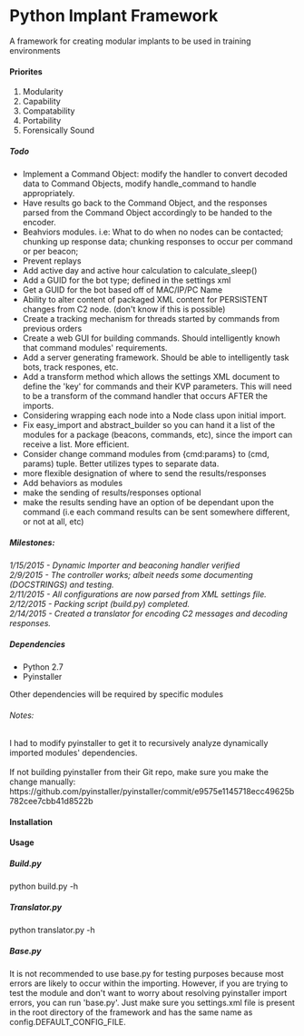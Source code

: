 # Python Implant Framework
A framework for creating modular implants to be used in training environments

<h4>Priorites</h4>
<ol>
<li>Modularity</li>
<li>Capability</li>
<li>Compatability</li>
<li>Portability</li>
<li>Forensically Sound</li>
</ol>

<h5>Todo</h5>
<ul>
<li> Implement a Command Object: modify the handler to convert decoded data to Command Objects, modify handle_command to handle appropriately.</li>
<li> Have results go back to the Command Object, and the responses parsed from the Command Object accordingly to be handed to the encoder.</li>
<li> Beahviors modules. i.e: What to do when no nodes can be contacted; chunking up response data; chunking responses to occur per command or per beacon;</li>
<li> Prevent replays </li>
<li> Add active day and active hour calculation to calculate_sleep()</li>
<li> Add a GUID for the bot type; defined in the settings xml</li>
<li> Get a GUID for the bot based off of MAC/IP/PC Name</li>
<li> Ability to alter content of packaged XML content for PERSISTENT changes from C2 node. (don't know if this is possible)</li>
<li> Create a tracking mechanism for threads started by commands from previous orders</li>
<li> Create a web GUI for building commands. Should intelligently knowh that command modules' requirements.</li>
<li> Add a server generating framework. Should be able to intelligently task bots, track respones, etc.</li>
<li> Add a transform method which allows the settings XML document to define the 'key' for commands and their KVP parameters. This will need to be a transform of the command handler that occurs AFTER the imports.</li>
<li> Considering wrapping each node into a Node class upon initial import.</li>
<li> Fix easy_import and abstract_builder so you can hand it a list of the modules for a package (beacons, commands, etc), since the import can receive a list. More efficient.</li>
<li> Consider change command modules from {cmd:params} to (cmd, params) tuple. Better utilizes types to separate data. </li>
<li> more flexible designation of where to send the results/responses</li>
<li> Add behaviors as modules</li>
<li> make the sending of results/responses optional</li>
<li> make the results sending have an option of be dependant upon the command (i.e each command results can be sent somewhere different, or not at all, etc)</li>
</ul>

<h5>Milestones:</h5>
<i>
1/15/2015 - Dynamic Importer and beaconing handler verified
<br>
2/9/2015 - The controller works; albeit needs some documenting (DOCSTRINGS) and testing.
<br>
2/11/2015 - All configurations are now parsed from XML settings file.
<br>
2/12/2015 - Packing script (build.py) completed.
<br>
2/14/2015 - Created a translator for encoding C2 messages and decoding responses.
</i>

<h5>
Dependencies
</h5>

<ul>
<li>Python 2.7</li>
<li>Pyinstaller</li>
</ul>

Other dependencies will be required by specific modules

<h6>Notes: </h6>
I had to modify pyinstaller to get it to recursively analyze dynamically imported modules' dependencies.<br><br>
If not building pyinstaller from their Git repo, make sure you make the change manually: <br>
https://github.com/pyinstaller/pyinstaller/commit/e9575e1145718ecc49625b782cee7cbb41d8522b

<h4>
Installation
</h4>

<h4>
Usage
</h4>

<h5>Build.py</h5>
python build.py -h

<h5>Translator.py</h5>
python translator.py -h

<h5>Base.py</h5>
It is not recommended to use base.py for testing purposes because most errors are likely to occur within the importing.
However, if you are trying to test the module and don't want to worry about resolving pyinstaller import errors, you can
run 'base.py'. Just make sure you settings.xml file is present in the root directory of the framework and has the same
name as config.DEFAULT_CONFIG_FILE.
